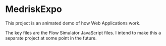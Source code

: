 # MedriskExpo

This project is an animated demo of how Web Applications work.

The key files are the Flow Simulator JavaScript files.  I intend to make this a separate project at some point
in the future.
